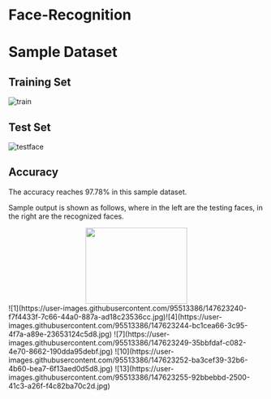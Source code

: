 # Face-Recognition

# Sample Dataset

## Training Set

![train](https://user-images.githubusercontent.com/95513386/147622925-7ff5cbbc-8686-4df6-9a10-eb9224958689.jpg)

## Test Set

![testface](https://user-images.githubusercontent.com/95513386/147622948-355ef951-6350-4311-8315-4d57ffdeb864.jpg)


## Accuracy

The accuracy reaches 97.78% in this sample dataset.

Sample output is shown as follows, where in the left are the testing faces, in the right are the recognized faces.


<div align=center><img width="200" height="150" src="https://user-images.githubusercontent.com/95513386/147623240-f7f4433f-7c66-44a0-887a-ad18c23536cc.jpg"/></div>
![1](https://user-images.githubusercontent.com/95513386/147623240-f7f4433f-7c66-44a0-887a-ad18c23536cc.jpg)![4](https://user-images.githubusercontent.com/95513386/147623244-bc1cea66-3c95-4f7a-a89e-23653124c5d8.jpg)
![7](https://user-images.githubusercontent.com/95513386/147623249-35bbfdaf-c082-4e70-8662-190dda95debf.jpg)
![10](https://user-images.githubusercontent.com/95513386/147623252-ba3cef39-32b6-4b60-bea7-6f13aed0d5d8.jpg)
![13](https://user-images.githubusercontent.com/95513386/147623255-92bbebbd-2500-41c3-a26f-f4c82ba70c2d.jpg)


